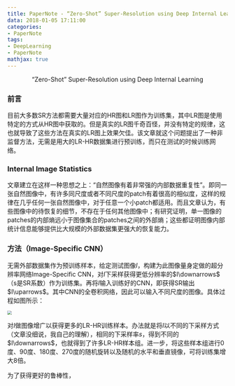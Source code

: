 ```yaml
---
title: PaperNote - “Zero-Shot” Super-Resolution using Deep Internal Learning
data: 2018-01-05 17:11:00
categories:
- PaperNote
tags:
- DeepLearning
- PaperNote
mathjax: true
---
```


<center>“Zero-Shot” Super-Resolution using Deep Internal Learning</center>



<!-- more -->



### 前言

目前大多数SR方法都需要大量对应的HR图和LR图作为训练集，其中LR图是使用特定的方式从HR图中获取的。但是真实的LR图千奇百怪，并没有特定的规律，这也就导致了这些方法在真实的LR图上效果欠佳。该文章就这个问题提出了一种非监督方法，无需是用大的LR-HR数据集进行预训练，而只在测试的时候训练网络。

### Internal Image Statistics

文章建立在这样一种思想之上：“自然图像有着非常强的内部数据重复性”。即同一张自然图像中，有许多同尺度或者不同尺度的patch有着很高的相似度，这样的规律在几乎任何一张自然图像中，对于任意一个小patch都适用。而且文章认为，有些图像中的待恢复的细节，不存在于任何其他图像中；有研究证明，单一图像的patches的内部熵远小于图像集合的patches之间的外部熵；这些都证明图像内部统计信息能够提供比大规模的外部数据集更强大的恢复能力。

### 方法（Image-Specific CNN）

无需外部数据集作为预训练样本，给定测试图像$I$，构建为此图像量身定做的超分辨率网络Image-Specific CNN，对$I$下采样获得更低分辨率的$I\downarrows$（s是SR系数）作为训练集。再将$I$输入训练好的CNN，即获得SR输出$I\uparrows$。其中CNN的全卷积网络，因此可以输入不同尺度的图像。具体过程如图所示：

<img src="https://github.com/mengyangniu/images/blob/master/zssr-Figure4.png?raw=true" style="zoom:60%"/>

对$I$做图像增广以获得更多的LR-HR训练样本。办法就是将$I$以不同的下采样方式（文章没细说，我自己的理解），相同的下采样率$s$，得到不同的$I\downarrows$，也就得到了许多LR-HR样本组。进一步，将这些样本组进行0度、90度、180度、270度的随机旋转以及随机的水平和垂直镜像，可将训练集增大8倍。

为了获得更好的鲁棒性，